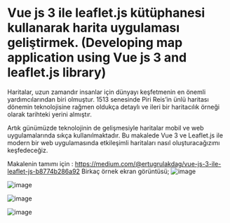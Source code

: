 # Vue js 3 ile leaflet.js kütüphanesi kullanarak harita uygulaması geliştirmek. (Developing map application using Vue js 3 and leaflet.js library)
Haritalar, uzun zamandır insanlar için dünyayı keşfetmenin en önemli yardımcılarından biri olmuştur. 1513 senesinde Piri Reis’in ünlü haritası dönemin teknolojisine rağmen oldukça detaylı ve ileri bir haritacılık örneği olarak tarihteki yerini almıştır.

Artık günümüzde teknolojinin de gelişmesiyle haritalar mobil ve web uygulamalarında sıkça kullanılmaktadır. Bu makalede Vue 3 ve Leaflet.js ile modern bir web uygulamasında etkileşimli haritaları nasıl oluşturacağızımı keşfedeceğiz.

Makalenin tamımı için : https://medium.com/@ertugrulakdag/vue-js-3-ile-leaflet-js-b8774b286a92
Birkaç örnek ekran görüntüsü;
![image](https://github.com/user-attachments/assets/770de7bd-f9ae-4bee-9e85-bd7d5286bf57)

![image](https://github.com/user-attachments/assets/63e1d415-4d92-4f27-87a9-33ac8c88ce26)

![image](https://github.com/user-attachments/assets/cf8448a9-bfc0-462c-ba80-575e8b381686)

![image](https://github.com/user-attachments/assets/9e32586c-65b8-422f-b87d-2280c01fc242)
